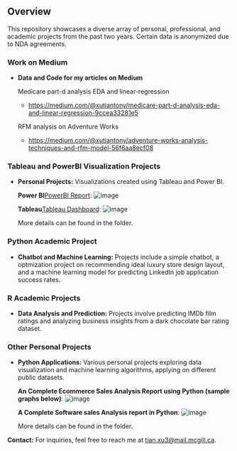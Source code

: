 
## Overview
This repository showcases a diverse array of personal, professional, and academic projects from the past two years. Certain data is anonymized due to NDA agreements.

### Work on Medium
 - **Data and Code for my articles on Medium**
   
    Medicare part-d analysis EDA and linear-regression
   - https://medium.com/@xutiantony/medicare-part-d-analysis-eda-and-linear-regression-9ccea33281e5
   
    RFM analysis on Adventure Works
   - https://medium.com/@xutiantony/adventure-works-analysis-techniques-and-rfm-model-56f6aa8ecf08
  
   
   
### Tableau and PowerBI Visualization Projects
- **Personal Projects:** Visualizations created using Tableau and Power BI.

  **Power BI**[PowerBI Report](https://app.powerbi.com/view?r=eyJrIjoiMDRlNGQ3ZjktMWYzNS00MDgzLTgzNGItYzQ5MDA5ZGY0YzE5IiwidCI6ImNkMzE5NjcxLTUyZTctNGE2OC1hZmE5LWZjZjhmODlmMDllYSIsImMiOjN9):
  ![image](https://github.com/xutiantony/projects/assets/103725419/6a47b737-5edf-414b-8dc5-83beff7ff048)

 
  **Tableau**[Tableau Dashboard](https://public.tableau.com/app/profile/tian.xu4658/viz/UCGSalesPortfolio/Dashboard1):
  ![image](https://github.com/xutiantony/projects/assets/103725419/3d8f6ac7-0cd9-415a-914d-c7bf86464739)
 

  More details can be found in the folder.


  

### Python Academic Project
- **Chatbot and Machine Learning:** Projects include a simple chatbot, a optmization project on recommending ideal luxury store design layout, and a machine learning model for predicting LinkedIn job application success rates.




### R Academic Projects
- **Data Analysis and Prediction:** Projects involve predicting IMDb film ratings and analyzing business insights from a dark chocolate bar rating dataset.




### Other Personal Projects
- **Python Applications:** Various personal projects exploring data visualization and machine learning algorithms, applying on different public datasets.

  **An Complete Ecommerce Sales Analysis Report using Python (sample graphs below)**:
  ![image](https://github.com/xutiantony/projects/assets/103725419/82109e9e-fe9d-488a-95ac-c9d1b419671a)

  **A Complete Software sales Analysis report in Python**:
  ![image](https://github.com/xutiantony/projects/assets/103725419/f6291d40-5ca1-4d8e-af72-391fa90e13d8)

  More details can be found in the folder.



**Contact:** For inquiries, feel free to reach me at [tian.xu3@mail.mcgill.ca](mailto:tian.xu3@mail.mcgill.ca).
